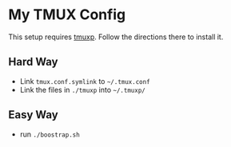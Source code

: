 # My TMUX Config

This setup requires [tmuxp](https://github.com/tmux-python/tmuxp). Follow the
directions there to install it.

## Hard Way

* Link `tmux.conf.symlink` to `~/.tmux.conf`
* Link the files in `./tmuxp` into `~/.tmuxp/`

## Easy Way
* run `./boostrap.sh`
